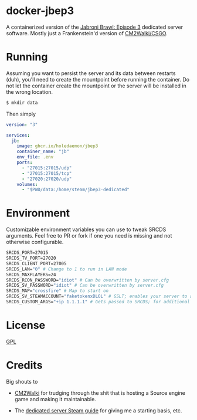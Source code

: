 # docker-jbep3

A containerized version of the [Jabroni Brawl: Episode 3](https://store.steampowered.com/app/869480/Jabroni_Brawl_Episode_3/) dedicated server software. Mostly just a Frankenstein'd version of [CM2Walki/CSGO](https://github.com/CM2Walki/CSGO).

# Running

Assuming you want to persist the server and its data between restarts (duh), you'll need to create the mountpoint before running the container. Do not let the container create the mountpoint or the server will be installed in the wrong location.

```sh
$ mkdir data
```

Then simply

```yml
version: "3"

services:
  jb:
    image: ghcr.io/holedaemon/jbep3
    container_name: "jb"
    env_file: .env
    ports:
      - "27015:27015/udp"
      - "27015:27015/tcp"
      - "27020:27020/udp"
    volumes:
      - "$PWD/data:/home/steam/jbep3-dedicated"
```

# Environment
Customizable environment variables you can use to tweak SRCDS arguments. Feel free to PR or fork if one you need is missing and not otherwise configurable.

```dockerfile
SRCDS_PORT=27015
SRCDS_TV_PORT=27020
SRCDS_CLIENT_PORT=27005
SRCDS_LAN="0" # Change to 1 to run in LAN mode
SRCDS_MAXPLAYERS=24
SRCDS_RCON_PASSWORD="idiot" # Can be overwritten by server.cfg
SRCDS_SV_PASSWORD="idiot" # Can be overwritten by server.cfg
SRCDS_MAP="crossfire" # Map to start on
SRCDS_SV_STEAMACCOUNT="faketokenxDLOL" # GSLT; enables your server to appear in the server browser with default filters
SRCDS_CUSTOM_ARGS="+ip 1.1.1.1" # Gets passed to SRCDS; for additional flags/arguments
```

# License

[GPL](LICENSE)

# Credits

Big shouts to

 * [CM2Walki](https://github.com/CM2Walki/) for trudging through the shit that is hosting a Source engine game and making it maintainable.

* The [dedicated server Steam guide](https://steamcommunity.com/sharedfiles/filedetails/?id=1527732439) for giving me a starting basis, etc.